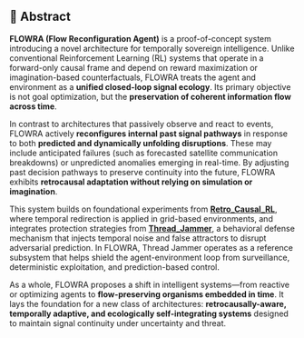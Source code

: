 ## 🧾 Abstract

**FLOWRA (Flow Reconfiguration Agent)** is a proof-of-concept system introducing a novel architecture for temporally sovereign intelligence. Unlike conventional Reinforcement Learning (RL) systems that operate in a forward-only causal frame and depend on reward maximization or imagination-based counterfactuals, FLOWRA treats the agent and environment as a **unified closed-loop signal ecology**. Its primary objective is not goal optimization, but the **preservation of coherent information flow across time**.

In contrast to architectures that passively observe and react to events, FLOWRA actively **reconfigures internal past signal pathways** in response to both **predicted and dynamically unfolding disruptions**. These may include anticipated failures (such as forecasted satellite communication breakdowns) or unpredicted anomalies emerging in real-time. By adjusting past decision pathways to preserve continuity into the future, FLOWRA exhibits **retrocausal adaptation without relying on simulation or imagination**.

This system builds on foundational experiments from [**Retro_Causal_RL**](https://github.com/Tro23/Retro_Causal_RL), where temporal redirection is applied in grid-based environments, and integrates protection strategies from [**Thread_Jammer**](https://github.com/Tro23/Thread_Jammer), a behavioral defense mechanism that injects temporal noise and false attractors to disrupt adversarial prediction. In FLOWRA, Thread Jammer operates as a reference subsystem that helps shield the agent-environment loop from surveillance, deterministic exploitation, and prediction-based control.

As a whole, FLOWRA proposes a shift in intelligent systems—from reactive or optimizing agents to **flow-preserving organisms embedded in time**. It lays the foundation for a new class of architectures: **retrocausally-aware, temporally adaptive, and ecologically self-integrating systems** designed to maintain signal continuity under uncertainty and threat.
